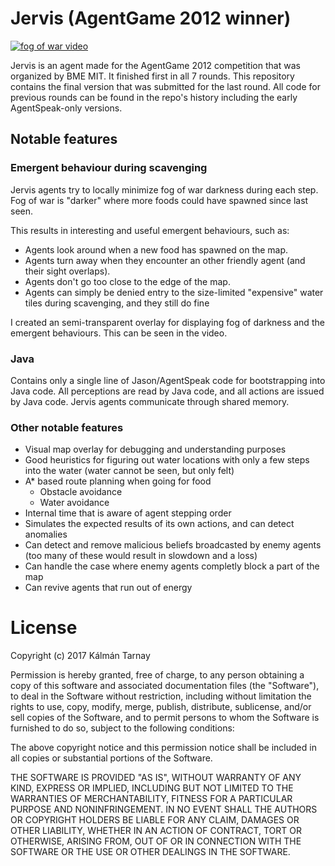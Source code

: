 # Jervis (AgentGame 2012 winner)

[![fog of war video](media/output.gif)](https://vimeo.com/232976281)

Jervis is an agent made for the AgentGame 2012 competition that was organized by BME MIT. It finished first in all 7 rounds. This repository contains the final version that was submitted for the last round. All code for previous rounds can be found in the repo's history including the early AgentSpeak-only versions.

## Notable features
### Emergent behaviour during scavenging

Jervis agents try to locally minimize fog of war darkness during each step.
Fog of war is "darker" where more foods could have spawned since last seen.

This results in interesting and useful emergent behaviours, such as:
 - Agents look around when a new food has spawned on the map.
 - Agents turn away when they encounter an other friendly agent (and their sight overlaps).
 - Agents don't go too close to the edge of the map.
 - Agents can simply be denied entry to the size-limited "expensive" water tiles during scavenging, and they still do fine
 
I created an semi-transparent overlay for displaying fog of darkness and the emergent behaviours. This can be seen in the video.

### Java

Contains only a single line of Jason/AgentSpeak code for bootstrapping into Java code.
All perceptions are read by Java code, and all actions are issued by Java code.
Jervis agents communicate through shared memory.

### Other notable features

  - Visual map overlay for debugging and understanding purposes
  - Good heuristics for figuring out water locations with only a few steps into the water (water cannot be seen, but only felt)
  - A* based route planning when going for food
    - Obstacle avoidance
    - Water avoidance
  - Internal time that is aware of agent stepping order 
  - Simulates the expected results of its own actions, and can detect anomalies
  - Can detect and remove malicious beliefs broadcasted by enemy agents (too many of these would result in slowdown and a loss)
  - Can handle the case where enemy agents completly block a part of the map
  - Can revive agents that run out of energy
  
# License
  
Copyright (c) 2017 Kálmán Tarnay

Permission is hereby granted, free of charge, to any person obtaining a copy
of this software and associated documentation files (the "Software"), to deal
in the Software without restriction, including without limitation the rights
to use, copy, modify, merge, publish, distribute, sublicense, and/or sell
copies of the Software, and to permit persons to whom the Software is
furnished to do so, subject to the following conditions:

The above copyright notice and this permission notice shall be included in all
copies or substantial portions of the Software.

THE SOFTWARE IS PROVIDED "AS IS", WITHOUT WARRANTY OF ANY KIND, EXPRESS OR
IMPLIED, INCLUDING BUT NOT LIMITED TO THE WARRANTIES OF MERCHANTABILITY,
FITNESS FOR A PARTICULAR PURPOSE AND NONINFRINGEMENT. IN NO EVENT SHALL THE
AUTHORS OR COPYRIGHT HOLDERS BE LIABLE FOR ANY CLAIM, DAMAGES OR OTHER
LIABILITY, WHETHER IN AN ACTION OF CONTRACT, TORT OR OTHERWISE, ARISING FROM,
OUT OF OR IN CONNECTION WITH THE SOFTWARE OR THE USE OR OTHER DEALINGS IN THE
SOFTWARE.
